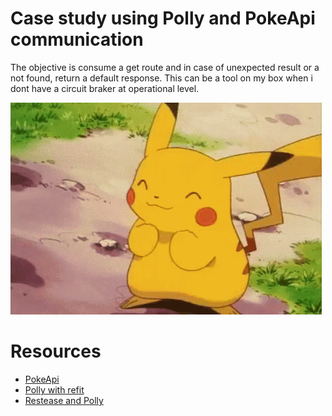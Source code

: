 # Case study using Polly and PokeApi communication

The objective is consume a get route and in case of unexpected result or a not found, return a default response. This can be a tool on my box when i dont have a circuit braker at operational level.

![Pickahu happy](docs/pikachu.gif)

# Resources

- [PokeApi](https://pokeapi.co/docs)
- [Polly with refit](https://blog.duijzer.com/posts/polly-refit)
- [Restease and Polly](https://github.com/canton7/RestEase#using-restease-with-polly)
